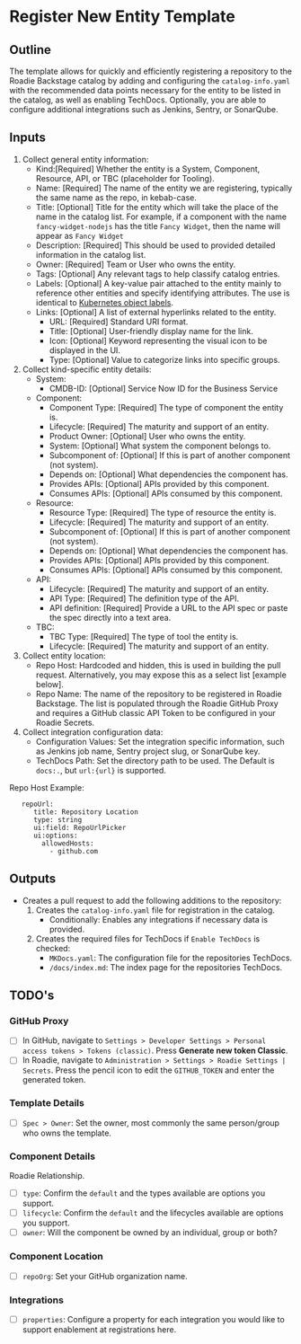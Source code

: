 # Register New Entity Template

## Outline
The template allows for quickly and efficiently registering a repository to the Roadie Backstage catalog by adding and configuring the `catalog-info.yaml` with the recommended data points necessary for the entity to be listed in the catalog, as well as enabling TechDocs. Optionally, you are able to configure additional integrations such as Jenkins, Sentry, or SonarQube.

## Inputs
1. Collect general entity information:
   - Kind:\[Required\] Whether the entity is a System, Component, Resource, API, or TBC (placeholder for Tooling).
   - Name: \[Required\] The name of the entity we are registering, typically the same name as the repo, in kebab-case.
   - Title: \[Optional\] Title for the entity which will take the place of the name in the catalog list. For example, if a component with the name `fancy-widget-nodejs` has the title `Fancy Widget`, then the name will appear as `Fancy Widget`
   - Description: \[Required\] This should be used to provided detailed information in the catalog list.
   - Owner: \[Required\] Team or User who owns the entity.
   - Tags: \[Optional\] Any relevant tags to help classify catalog entries.
   - Labels: \[Optional\] A key-value pair attached to the entity mainly to reference other entities and specify identifying attributes. The use is identical to [Kubernetes object labels](https://kubernetes.io/docs/concepts/overview/working-with-objects/labels/).
   - Links: \[Optional\] A list of external hyperlinks related to the entity.
      - URL: \[Required\] Standard URI format.
      - Title: \[Optional\] User-friendly display name for the link.
      - Icon: \[Optional\] Keyword representing the visual icon to be displayed in the UI.
      - Type: \[Optional\] Value to categorize links into specific groups.
2. Collect kind-specific entity details:
   - System:
      - CMDB-ID: \[Optional\] Service Now ID for the Business Service
   - Component:
      - Component Type: \[Required\] The type of component the entity is.
      - Lifecycle: \[Required\] The maturity and support of an entity.
      - Product Owner: \[Optional\] User who owns the entity.
      - System: \[Optional\] What system the component belongs to.
      - Subcomponent of: \[Optional\] If this is part of another component (not system).
      - Depends on: \[Optional\] What dependencies the component has.
      - Provides APIs: \[Optional\] APIs provided by this component.
      - Consumes APIs: \[Optional\] APIs consumed by this component.
   - Resource:
      - Resource Type: \[Required\] The type of resource the entity is.
      - Lifecycle: \[Required\] The maturity and support of an entity.
      - Subcomponent of: \[Optional\] If this is part of another component (not system).
      - Depends on: \[Optional\] What dependencies the component has.
      - Provides APIs: \[Optional\] APIs provided by this component.
      - Consumes APIs: \[Optional\] APIs consumed by this component.
   - API:
      - Lifecycle: \[Required\] The maturity and support of an entity.
      - API Type: \[Required\] The definition type of the API.
      - API definition: \[Required\] Provide a URL to the API spec or paste the spec directly into a text area.
   - TBC:
      - TBC Type: \[Required\] The type of tool the entity is.
      - Lifecycle: \[Required\] The maturity and support of an entity.
2. Collect entity location:
   - Repo Host: Hardcoded and hidden, this is used in building the pull request. Alternatively, you may expose this as a select list [example below].
   - Repo Name: The name of the repository to be registered in Roadie Backstage. The list is populated through the Roadie GitHub Proxy and requires a GitHub classic API Token to be configured in your Roadie Secrets.
3. Collect integration configuration data:
   - Configuration Values: Set the integration specific information, such as Jenkins job name, Sentry project slug, or SonarQube key.
   - TechDocs Path: Set the directory path to be used. The Default is `docs:.`, but `url:{url}` is supported.

Repo Host Example:
```
   repoUrl:
      title: Repository Location
      type: string
      ui:field: RepoUrlPicker
      ui:options:
        allowedHosts:
          - github.com
```

## Outputs
- Creates a pull request to add the following additions to the repository:
  1. Creates the `catalog-info.yaml` file for registration in the catalog.
     - Conditionally: Enables any integrations if necessary data is provided.
  2. Creates the required files for TechDocs if `Enable TechDocs` is checked:
     - `MKDocs.yaml`: The configuration file for the repositories TechDocs.
     - `/docs/index.md`: The index page for the repositories TechDocs.

## TODO's

### GitHub Proxy
- [ ] In GitHub, navigate to `Settings > Developer Settings > Personal access tokens > Tokens (classic)`. Press **Generate new token Classic**.
- [ ] In Roadie, navigate to `Administration > Settings > Roadie Settings | Secrets`. Press the pencil icon to edit the `GITHUB_TOKEN` and enter the generated token.

### Template Details
- [ ] `Spec > Owner`: Set the owner, most commonly the same person/group who owns the template.

### Component Details
Roadie Relationship.
- [ ] `type`: Confirm the `default` and the types available are options you support.
- [ ] `lifecycle`: Confirm the `default` and the lifecycles available are options you support.
- [ ] `owner`: Will the component be owned by an individual, group or both?

### Component Location
- [ ] `repoOrg`: Set your GitHub organization name.

### Integrations
- [ ] `properties`: Configure a property for each integration you would like to support enablement at registrations here.